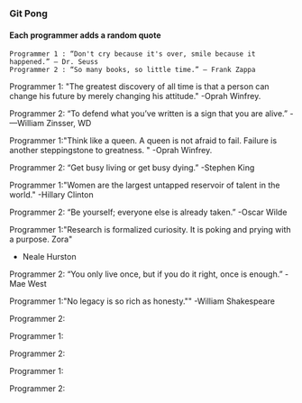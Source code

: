 ### Git Pong
#### Each programmer adds a random quote

```Example:
Programmer 1 : “Don't cry because it's over, smile because it happened.” ― Dr. Seuss
Programmer 2 : “So many books, so little time.” ― Frank Zappa
```

Programmer 1: "The greatest discovery of all time is that a person can change his future by merely changing his attitude."
-Oprah Winfrey.


Programmer 2: “To defend what you’ve written is a sign that you are alive.” -—William Zinsser, WD

Programmer 1:"Think like a queen. A queen is not afraid to fail. Failure is another steppingstone to greatness. "
-Oprah Winfrey.


Programmer 2: “Get busy living or get busy dying.” -Stephen King

Programmer 1:"Women are the largest untapped reservoir of talent in the world."
-Hillary Clinton


Programmer 2: “Be yourself; everyone else is already taken.” -Oscar Wilde

Programmer 1:"Research is formalized curiosity. It is poking and prying with a purpose. Zora"
- Neale Hurston


Programmer 2: “You only live once, but if you do it right, once is enough.” -Mae West

Programmer 1:"No legacy is so rich as honesty."" -William Shakespeare

Programmer 2:

Programmer 1:

Programmer 2:

Programmer 1:

Programmer 2:
